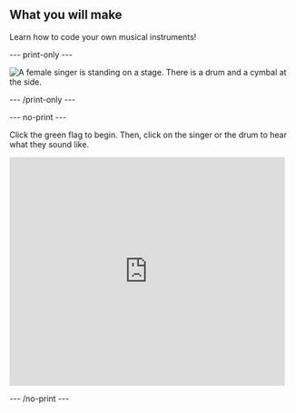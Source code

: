 ## What you will make

Learn how to code your own musical instruments!

--- print-only ---

![A female singer is standing on a stage. There is a drum and a cymbal at the side.](images/demo.png)

--- /print-only ---

--- no-print ---

Click the green flag to begin. Then, click on the singer or the drum to hear what they sound like.

<div class="scratch-preview">
  <iframe allowtransparency="true" width="485" height="402" src="https://scratch.mit.edu/projects/embed/276872220/?autostart=false" frameborder="0" scrolling="no"></iframe>
</div>

--- /no-print ---

